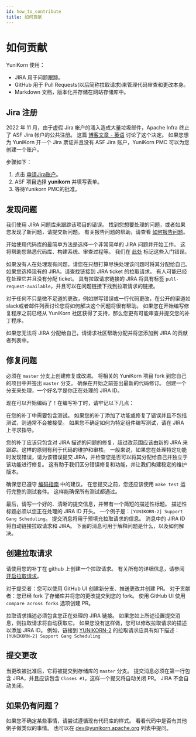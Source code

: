 ```yaml
---
id: how_to_contribute
title: 如何贡献
---
```


<!--
Licensed to the Apache Software Foundation (ASF) under one
or more contributor license agreements.  See the NOTICE file
distributed with this work for additional information
regarding copyright ownership.  The ASF licenses this file
to you under the Apache License, Version 2.0 (the
"License"); you may not use this file except in compliance
with the License.  You may obtain a copy of the License at

  http://www.apache.org/licenses/LICENSE-2.0

Unless required by applicable law or agreed to in writing,
software distributed under the License is distributed on an
"AS IS" BASIS, WITHOUT WARRANTIES OR CONDITIONS OF ANY
KIND, either express or implied.  See the License for the
specific language governing permissions and limitations
under the License.
-->

# 如何贡献

YuniKorn 使用：
* JIRA 用于问题跟踪。
* GitHub 用于 Pull Requests(以后简称拉取请求)来管理代码审查和更改本身。
* Markdown 文档，版本化并存储在网站存储库中。

## Jira 注册

2022 年 11 月，由于虚假 Jira 帐户的涌入造成大量垃圾邮件，Apache Infra 终止了 ASF Jira 帐户的公共注册。
这篇 [博客文章 - 英语](https://infra.apache.org/blog/jira-public-signup-disabled.html) 讨论了这个决定。
如果您想为 YuniKorn 开一个 Jira 票证并且没有 ASF Jira 账户，YuniKorn PMC 可以为您创建一个账户。

步骤如下：
1. 点击 [申请Jira账户](https://selfserve.apache.org/jira-account.html)。
2. ASF 项目选择 **yunikorn** 并填写表单。
3. 等待Yunikorn PMC的批准。

## 发现问题
我们使用 JIRA 问题库来跟踪该项目的错误。
找到您想要处理的问题，或者如果您发现了新问题，请提交新问题。
有关报告问题的帮助，请查看 [如何报告问题](../reporting_issues)。

开始使用代码库的最简单方法是选择一个非常简单的 JIRA 问题并开始工作。
这将帮助您熟悉代码库、构建系统、审查过程等。
我们在 [此处](https://issues.apache.org/jira/issues/?jql=project%3DYUNIKORN%20AND%20status%3DOpen%20AND%20labels%3Dnewbie) 标记这些入门错误。

如果没有人在处理现有问题，请您在只想打算尽快处理该问题时将其分配给自己。
如果您选择现有的 JIRA，请查找链接到 JIRA ticket 的拉取请求。
有人可能已经在处理它并且没有分配 ticket。
具有拉取请求链接的 JIRA 将具有标签 `pull-request-available`，并且可以在问题链接下找到拉取请求的链接。

对于任何不只是微不足道的更改，例如拼写错误或一行代码更改，在公开的渠道如slack或者邮件列表讨论您将如何解决这个问题将很有帮助。
如果您在开始编写修复程序之前已经从 YuniKorn 社区获得了支持，那么您更有可能审查并提交您的补丁程序。

如果您无法将 JIRA 分配给自己，请请求社区帮助分配并将您添加到 JIRA 的贡献者列表中。

## 修复问题
必须在 `master` 分支上创建修复或改进。
将相关的 YuniKorn 项目 fork 到您自己的项目中并签出 `master` 分支。
确保在开始之前签出最新的代码修订。
创建一个分支来处理，一个好名字是你正在处理的 JIRA ID。

现在可以开始编码了！在编写补丁时，请牢记以下几点：

在您的补丁中需要包含测试。
如果您的补丁添加了功能或修复了错误并且不包括测试，则通常不会被接受。
如果您不确定如何为特定组件编写测试，请在 JIRA 上寻求指导。

您的补丁应该只包含对 JIRA 描述的问题的修复，超过改范围应该由新的 JIRA 来跟踪。这样的原则有利于代码的维护和审核。
一般来说，如果您在处理特定功能时发现错误，请为该错误提交 JIRA，并检查您是否可以将其分配给自己并独立于该功能进行修复。
这有助于我们区分错误修复和功能，并让我们构建稳定的维护版本。

确保您已遵守 [编码指南](../coding_guidelines) 中的建议。
在您提交之前，您还应该使用 `make test` 运行完整的测试套件。
这样能确保所有测试都通过。

最后，请写一个好的、清晰的提交信息，并带有一个简短的描述性标题。
描述性标题必须以您正在处理的 JIRA ID 开头。
一个例子是：`[YUNIKORN-2] Support Gang Scheduling`。
提交消息将用于预填充拉取请求的信息。
消息中的 JIRA ID 将自动链接拉取请求和 JIRA。
下面的消息可用于解释问题是什么，以及如何解决。

## 创建拉取请求
请使用您的补丁在 github 上创建一个拉取请求。
有关所有的详细信息，请参阅 [开启拉取请求](https://help.github.com/articles/using-pull-requests/)。

对于提交者：您可以使用 GitHub UI 创建新分支、推送更改并创建 PR。
对于贡献者：您已经 fork 了存储库并将您的更改提交到您的 fork。
使用 GitHub UI 使用 `compare across forks` 选项创建 PR。

拉取请求描述必须包含您正在处理的 JIRA 链接。
如果您如上所述设置提交消息，则拉取请求将自动获取它。
如果您没有这样做，您可以修改拉取请求的描述以添加 JIRA ID。
例如，链接到 [YUNIKORN-2](https://issues.apache.org/jira/browse/YUNIKORN-2) 的拉取请求应具有如下描述：
`[YUNIKORN-2] Support Gang Scheduling`

## 提交更改
当更改被批准后，它将被提交到存储库的 `master` 分支。
提交消息必须在第一行包含 JIRA，并且应该包含 `Closes #1`，这样一个提交将自动关闭 PR。
JIRA 不会自动关闭。

## 如果仍有问题？
如果您不确定某些事情，请尝试遵循现有代码库的样式。
看看代码中是否有其他例子做类似的事情。
也可以在 [dev@yunikorn.apache.org](mailto:dev@yunikorn.apache.org) 列表中提问。
